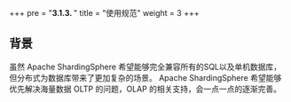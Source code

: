 +++
pre = "<b>3.1.3. </b>"
title = "使用规范"
weight = 3
+++

## 背景

虽然 Apache ShardingSphere 希望能够完全兼容所有的SQL以及单机数据库，但分布式为数据库带来了更加复杂的场景。
Apache ShardingSphere 希望能够优先解决海量数据 OLTP 的问题，OLAP 的相关支持，会一点一点的逐渐完善。
